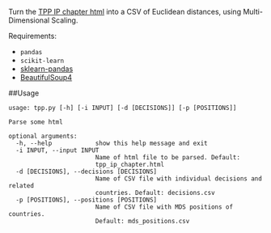 Turn the [TPP IP chapter html](https://wikileaks.org/tpp/) into a CSV of Euclidean distances, using Multi-Dimensional Scaling.

Requirements:
* `pandas`
* `scikit-learn`
* [sklearn-pandas](https://github.com/paulgb/sklearn-pandas)
* [BeautifulSoup4](http://www.crummy.com/software/BeautifulSoup/bs4/doc/)

##Usage

    usage: tpp.py [-h] [-i INPUT] [-d [DECISIONS]] [-p [POSITIONS]]

    Parse some html

    optional arguments:
      -h, --help            show this help message and exit
      -i INPUT, --input INPUT
                            Name of html file to be parsed. Default:
                            tpp_ip_chapter.html
      -d [DECISIONS], --decisions [DECISIONS]
                            Name of CSV file with individual decisions and related
                            countries. Default: decisions.csv
      -p [POSITIONS], --positions [POSITIONS]
                            Name of CSV file with MDS positions of countries.
                            Default: mds_positions.csv
